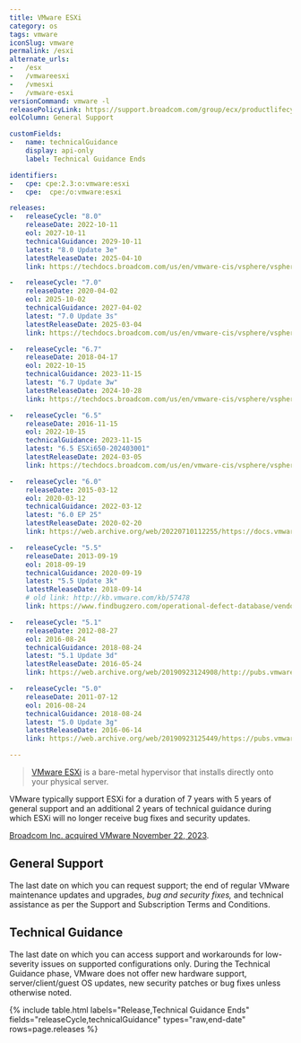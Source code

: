 ```yaml
---
title: VMware ESXi
category: os
tags: vmware
iconSlug: vmware
permalink: /esxi
alternate_urls:
-   /esx
-   /vmwareesxi
-   /vmesxi
-   /vmware-esxi
versionCommand: vmware -l
releasePolicyLink: https://support.broadcom.com/group/ecx/productlifecycle
eolColumn: General Support

customFields:
-   name: technicalGuidance
    display: api-only
    label: Technical Guidance Ends

identifiers:
-   cpe: cpe:2.3:o:vmware:esxi
-   cpe:  cpe:/o:vmware:esxi

releases:
-   releaseCycle: "8.0"
    releaseDate: 2022-10-11
    eol: 2027-10-11
    technicalGuidance: 2029-10-11
    latest: "8.0 Update 3e"
    latestReleaseDate: 2025-04-10
    link: https://techdocs.broadcom.com/us/en/vmware-cis/vsphere/vsphere/8-0/release-notes/esxi-update-and-patch-release-notes/vsphere-esxi-80u3e-release-notes.html

-   releaseCycle: "7.0"
    releaseDate: 2020-04-02
    eol: 2025-10-02
    technicalGuidance: 2027-04-02
    latest: "7.0 Update 3s"
    latestReleaseDate: 2025-03-04
    link: https://techdocs.broadcom.com/us/en/vmware-cis/vsphere/vsphere/7-0/release-notes/esxi-update-and-patch-release-notes/vsphere-esxi-70u3s-release-notes.html

-   releaseCycle: "6.7"
    releaseDate: 2018-04-17
    eol: 2022-10-15
    technicalGuidance: 2023-11-15
    latest: "6.7 Update 3w"
    latestReleaseDate: 2024-10-28
    link: https://techdocs.broadcom.com/us/en/vmware-cis/vsphere/vsphere/6-7/release-notes/vcenter-server-update-and-patch-releases.html

-   releaseCycle: "6.5"
    releaseDate: 2016-11-15
    eol: 2022-10-15
    technicalGuidance: 2023-11-15
    latest: "6.5 ESXi650-202403001"
    latestReleaseDate: 2024-03-05
    link: https://techdocs.broadcom.com/us/en/vmware-cis/vsphere/vsphere/6-5/release-notes.html

-   releaseCycle: "6.0"
    releaseDate: 2015-03-12
    eol: 2020-03-12
    technicalGuidance: 2022-03-12
    latest: "6.0 EP 25"
    latestReleaseDate: 2020-02-20
    link: https://web.archive.org/web/20220710112255/https://docs.vmware.com/en/VMware-vSphere/6.0/rn/esxi600-202002001.html

-   releaseCycle: "5.5"
    releaseDate: 2013-09-19
    eol: 2018-09-19
    technicalGuidance: 2020-09-19
    latest: "5.5 Update 3k"
    latestReleaseDate: 2018-09-14
    # old link: http://kb.vmware.com/kb/57478
    link: https://www.findbugzero.com/operational-defect-database/vendors/vmware/defects/57478

-   releaseCycle: "5.1"
    releaseDate: 2012-08-27
    eol: 2016-08-24
    technicalGuidance: 2018-08-24
    latest: "5.1 Update 3d"
    latestReleaseDate: 2016-05-24
    link: https://web.archive.org/web/20190923124908/http://pubs.vmware.com/Release_Notes/en/vsphere/51/vsphere-vcenter-server-51u3d-release-notes.html

-   releaseCycle: "5.0"
    releaseDate: 2011-07-12
    eol: 2016-08-24
    technicalGuidance: 2018-08-24
    latest: "5.0 Update 3g"
    latestReleaseDate: 2016-06-14
    link: https://web.archive.org/web/20190923125449/https://pubs.vmware.com/Release_Notes/en/vsphere/50/vsp_vc50_u3g_rel_notes.html

---
```


> [VMware ESXi](https://www.vmware.com/products/esxi-and-esx.html) is a bare-metal hypervisor that
> installs directly onto your physical server.

VMware typically support ESXi for a duration of 7 years with 5 years of general support and an
additional 2 years of technical guidance during which ESXi will no longer receive bug fixes and
security updates.

[Broadcom Inc. acquired VMware November 22, 2023](https://investors.broadcom.com/news-releases/news-release-details/broadcom-completes-acquisition-vmware).

## General Support

The last date on which you can request support; the end of regular VMware maintenance updates and
upgrades, _bug and security fixes,_ and technical assistance as per the Support and Subscription
Terms and Conditions.

## Technical Guidance

The last date on which you can access support and workarounds for low-severity issues on supported
configurations only. During the Technical Guidance phase, VMware does not offer new hardware
support, server/client/guest OS updates, new security patches or bug fixes unless otherwise noted.

{% include table.html
labels="Release,Technical Guidance Ends"
fields="releaseCycle,technicalGuidance"
types="raw,end-date"
rows=page.releases %}
